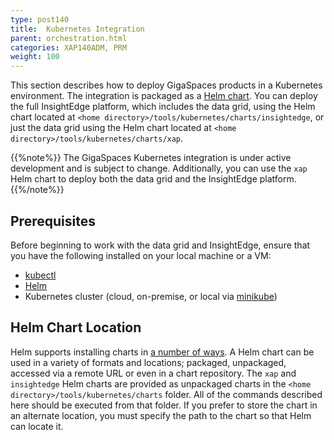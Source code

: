 ```yaml
---
type: post140
title:  Kubernetes Integration
parent: orchestration.html
categories: XAP140ADM, PRM
weight: 100
---
```




This section describes how to deploy GigaSpaces products in a Kubernetes environment. The integration is packaged as a [Helm chart](https://docs.helm.sh/developing_charts/#charts). You can deploy the full InsightEdge platform, which includes the data grid, using the Helm chart located at `<home directory>/tools/kubernetes/charts/insightedge`, or just the data grid using the Helm chart located at `<home directory>/tools/kubernetes/charts/xap`.

{{%note%}}
The GigaSpaces Kubernetes integration is under active development and is subject to change. Additionally, you can use the `xap` Helm chart to deploy both the data grid and the InsightEdge platform.
{{%/note%}}

## Prerequisites

Before beginning to work with the data grid and InsightEdge, ensure that you have the following installed on your local machine or a VM:

* [kubectl](https://kubernetes.io/docs/tasks/tools/install-kubectl/)
* [Helm](https://docs.helm.sh/using_helm/#quickstart-guide)
* Kubernetes cluster (cloud, on-premise, or local via [minikube](https://kubernetes.io/docs/setup/minikube/))

## Helm Chart Location

Helm supports installing charts in [a number of ways](https://docs.helm.sh/helm/#helm-install). A Helm chart can be used in a variety of formats and locations; packaged, unpackaged, accessed via a remote URL or even in a chart repository. The `xap` and `insightedge` Helm charts are provided as unpackaged charts in the `<home directory>/tools/kubernetes/charts` folder. All of the commands described here should be executed from that folder. If you prefer to store the chart in an alternate location, you must specify the path to the chart so that Helm can locate it.
